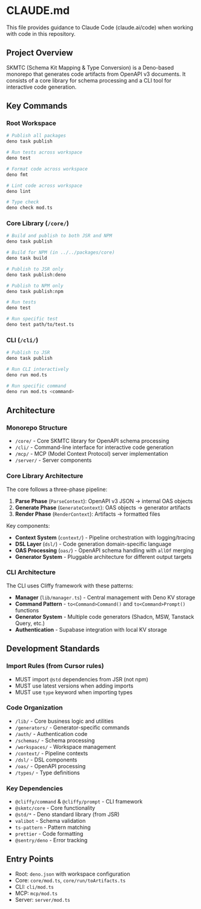 # CLAUDE.md

This file provides guidance to Claude Code (claude.ai/code) when working with code in this repository.

## Project Overview

SKMTC (Schema Kit Mapping & Type Conversion) is a Deno-based monorepo that generates code artifacts from OpenAPI v3 documents. It consists of a core library for schema processing and a CLI tool for interactive code generation.

## Key Commands

### Root Workspace
```bash
# Publish all packages
deno task publish

# Run tests across workspace
deno test

# Format code across workspace  
deno fmt

# Lint code across workspace
deno lint

# Type check
deno check mod.ts
```

### Core Library (`/core/`)
```bash
# Build and publish to both JSR and NPM
deno task publish

# Build for NPM (in ../../packages/core)
deno task build

# Publish to JSR only
deno task publish:deno

# Publish to NPM only
deno task publish:npm

# Run tests
deno test

# Run specific test
deno test path/to/test.ts
```

### CLI (`/cli/`)
```bash
# Publish to JSR
deno task publish

# Run CLI interactively
deno run mod.ts

# Run specific command
deno run mod.ts <command>
```

## Architecture

### Monorepo Structure
- `/core/` - Core SKMTC library for OpenAPI schema processing
- `/cli/` - Command-line interface for interactive code generation
- `/mcp/` - MCP (Model Context Protocol) server implementation
- `/server/` - Server components

### Core Library Architecture

The core follows a three-phase pipeline:

1. **Parse Phase** (`ParseContext`): OpenAPI v3 JSON → internal OAS objects
2. **Generate Phase** (`GenerateContext`): OAS objects → generator artifacts 
3. **Render Phase** (`RenderContext`): Artifacts → formatted files

Key components:
- **Context System** (`context/`) - Pipeline orchestration with logging/tracing
- **DSL Layer** (`dsl/`) - Code generation domain-specific language
- **OAS Processing** (`oas/`) - OpenAPI schema handling with `allOf` merging
- **Generator System** - Pluggable architecture for different output targets

### CLI Architecture

The CLI uses Cliffy framework with these patterns:
- **Manager** (`lib/manager.ts`) - Central management with Deno KV storage
- **Command Pattern** - `to<Command>Command()` and `to<Command>Prompt()` functions
- **Generator System** - Multiple code generators (Shadcn, MSW, Tanstack Query, etc.)
- **Authentication** - Supabase integration with local KV storage

## Development Standards

### Import Rules (from Cursor rules)
- MUST import `@std` dependencies from JSR (not npm)
- MUST use latest versions when adding imports
- MUST use `type` keyword when importing types

### Code Organization
- `/lib/` - Core business logic and utilities
- `/generators/` - Generator-specific commands  
- `/auth/` - Authentication code
- `/schemas/` - Schema processing
- `/workspaces/` - Workspace management
- `/context/` - Pipeline contexts
- `/dsl/` - DSL components
- `/oas/` - OpenAPI processing
- `/types/` - Type definitions

### Key Dependencies
- `@cliffy/command` & `@cliffy/prompt` - CLI framework
- `@skmtc/core` - Core functionality
- `@std/*` - Deno standard library (from JSR)
- `valibot` - Schema validation
- `ts-pattern` - Pattern matching
- `prettier` - Code formatting
- `@sentry/deno` - Error tracking

## Entry Points

- Root: `deno.json` with workspace configuration
- Core: `core/mod.ts`, `core/run/toArtifacts.ts`
- CLI: `cli/mod.ts`
- MCP: `mcp/mod.ts`
- Server: `server/mod.ts`